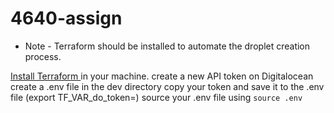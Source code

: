 # 4640-assign
* Note - Terraform should be installed to automate the droplet creation process.

[Install Terraform ](https://developer.hashicorp.com/terraform/tutorials/aws-get-started/install-cli) in your machine. 
create a new API token on Digitalocean
create a .env file in the dev directory
copy your token and save it to the .env file (export TF_VAR_do_token=<my API tocken>)
source your .env file using ``` source .env ```
